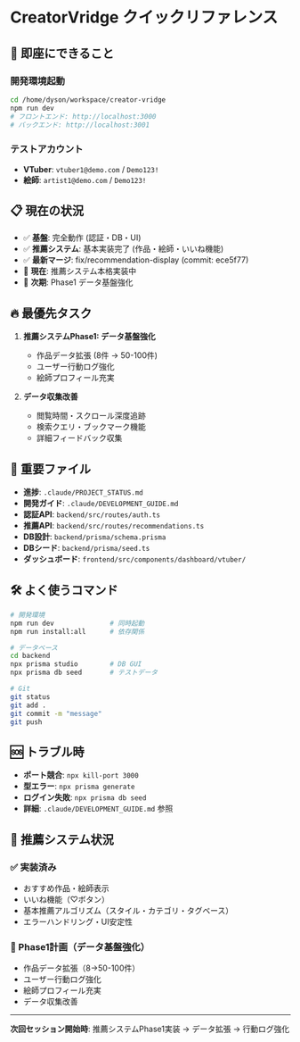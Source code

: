 # CreatorVridge クイックリファレンス

## 🚀 即座にできること

### 開発環境起動
```bash
cd /home/dyson/workspace/creator-vridge
npm run dev
# フロントエンド: http://localhost:3000
# バックエンド: http://localhost:3001
```

### テストアカウント
- **VTuber**: `vtuber1@demo.com` / `Demo123!`
- **絵師**: `artist1@demo.com` / `Demo123!`

## 📋 現在の状況

- ✅ **基盤**: 完全動作 (認証・DB・UI)
- ✅ **推薦システム**: 基本実装完了 (作品・絵師・いいね機能)
- ✅ **最新マージ**: fix/recommendation-display (commit: ece5f77)
- 🚧 **現在**: 推薦システム本格実装中
- 🎯 **次期**: Phase1 データ基盤強化

## 🔥 最優先タスク

1. **推薦システムPhase1: データ基盤強化**
   - 作品データ拡張 (8件 → 50-100件)
   - ユーザー行動ログ強化
   - 絵師プロフィール充実

2. **データ収集改善**
   - 閲覧時間・スクロール深度追跡
   - 検索クエリ・ブックマーク機能
   - 詳細フィードバック収集

## 📂 重要ファイル

- **進捗**: `.claude/PROJECT_STATUS.md`
- **開発ガイド**: `.claude/DEVELOPMENT_GUIDE.md`
- **認証API**: `backend/src/routes/auth.ts`
- **推薦API**: `backend/src/routes/recommendations.ts`
- **DB設計**: `backend/prisma/schema.prisma`
- **DBシード**: `backend/prisma/seed.ts`
- **ダッシュボード**: `frontend/src/components/dashboard/vtuber/`

## 🛠 よく使うコマンド

```bash
# 開発環境
npm run dev              # 同時起動
npm run install:all      # 依存関係

# データベース
cd backend
npx prisma studio        # DB GUI
npx prisma db seed       # テストデータ

# Git
git status
git add .
git commit -m "message"
git push
```

## 🆘 トラブル時

- **ポート競合**: `npx kill-port 3000`
- **型エラー**: `npx prisma generate`
- **ログイン失敗**: `npx prisma db seed`
- **詳細**: `.claude/DEVELOPMENT_GUIDE.md` 参照

## 🎯 推薦システム状況

### ✅ 実装済み
- おすすめ作品・絵師表示
- いいね機能（♡ボタン）
- 基本推薦アルゴリズム（スタイル・カテゴリ・タグベース）
- エラーハンドリング・UI安定性

### 🚧 Phase1計画（データ基盤強化）
- 作品データ拡張（8→50-100件）
- ユーザー行動ログ強化
- 絵師プロフィール充実
- データ収集改善

---

**次回セッション開始時**: 推薦システムPhase1実装 → データ拡張 → 行動ログ強化